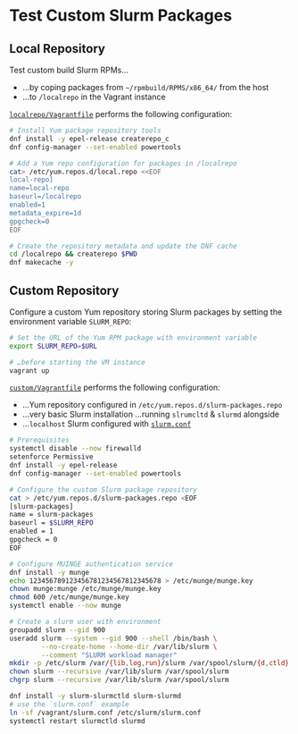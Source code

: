 # Test Custom Slurm Packages

## Local Repository

Test custom build Slurm RPMs…

- …by coping packages from `~/rpmbuild/RPMS/x86_64/` from the host
- …to `/localrepo` in the Vagrant instance

[`localrepo/Vagrantfile`](localrepo/Vagrantfile) performs the following configuration:

```bash
# Install Yum package repository tools
dnf install -y epel-release createrepo_c
dnf config-manager --set-enabled powertools

# Add a Yum repo configuration for packages in /localrepo
cat> /etc/yum.repos.d/local.repo <<EOF
local-repo]
name=local-repo
baseurl=/localrepo
enabled=1
metadata_expire=1d
gpgcheck=0
EOF

# Create the repository metadata and update the DNF cache
cd /localrepo && createrepo $PWD
dnf makecache -y
```

## Custom Repository

Configure a custom Yum repository storing Slurm packages by setting the
environment variable `SLURM_REPO`:

```bash
# Set the URL of the Yum RPM package with environment variable
export SLURM_REPO=$URL

# …before starting the VM instance
vagrant up
```

[`custom/Vagrantfile`](custom/Vagrantfile) performs the following configuration:

- …Yum repository configured in `/etc/yum.repos.d/slurm-packages.repo`
- …very basic Slurm installation …running `slrumcltd` & `slurmd` alongside
- …`localhost` Slurm configured with [`slurm.conf`](slurm.conf)

```bash
# Prerequisites
systemctl disable --now firewalld
setenforce Permissive
dnf install -y epel-release
dnf config-manager --set-enabled powertools

# Configure the custom Slurm package repository
cat > /etc/yum.repos.d/slurm-packages.repo <EOF
[slurm-packages]
name = slurm-packages
baseurl = $SLURM_REPO
enabled = 1
gpgcheck = 0
EOF

# Configure MUINGE authentication service
dnf install -y munge
echo 123456789123456781234567812345678 > /etc/munge/munge.key
chown munge:munge /etc/munge/munge.key
chmod 600 /etc/munge/munge.key
systemctl enable --now munge

# Create a slurm user with environment
groupadd slurm --gid 900
useradd slurm --system --gid 900 --shell /bin/bash \
        --no-create-home --home-dir /var/lib/slurm \
        --comment "SLURM workload manager"
mkdir -p /etc/slurm /var/{lib,log,run}/slurm /var/spool/slurm/{d,ctld}
chown slurm --recursive /var/lib/slurm /var/spool/slurm 
chgrp slurm --recursive /var/lib/slurm /var/spool/slurm 

dnf install -y slurm-slurmctld slurm-slurmd
# use the `slurm.conf` example
ln -sf /vagrant/slurm.conf /etc/slurm/slurm.conf
systemctl restart slurmctld slurmd
```

